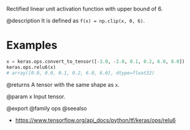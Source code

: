 Rectified linear unit activation function with upper bound of 6.

@description
It is defined as `f(x) = np.clip(x, 0, 6)`.

# Examples
```python
x = keras.ops.convert_to_tensor([-3.0, -2.0, 0.1, 0.2, 6.0, 8.0])
keras.ops.relu6(x)
# array([0.0, 0.0, 0.1, 0.2, 6.0, 6.0], dtype=float32)
```

@returns
A tensor with the same shape as `x`.

@param x Input tensor.

@export
@family ops
@seealso
+ <https://www.tensorflow.org/api_docs/python/tf/keras/ops/relu6>
